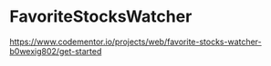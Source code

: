 # FavoriteStocksWatcher
https://www.codementor.io/projects/web/favorite-stocks-watcher-b0wexig802/get-started
